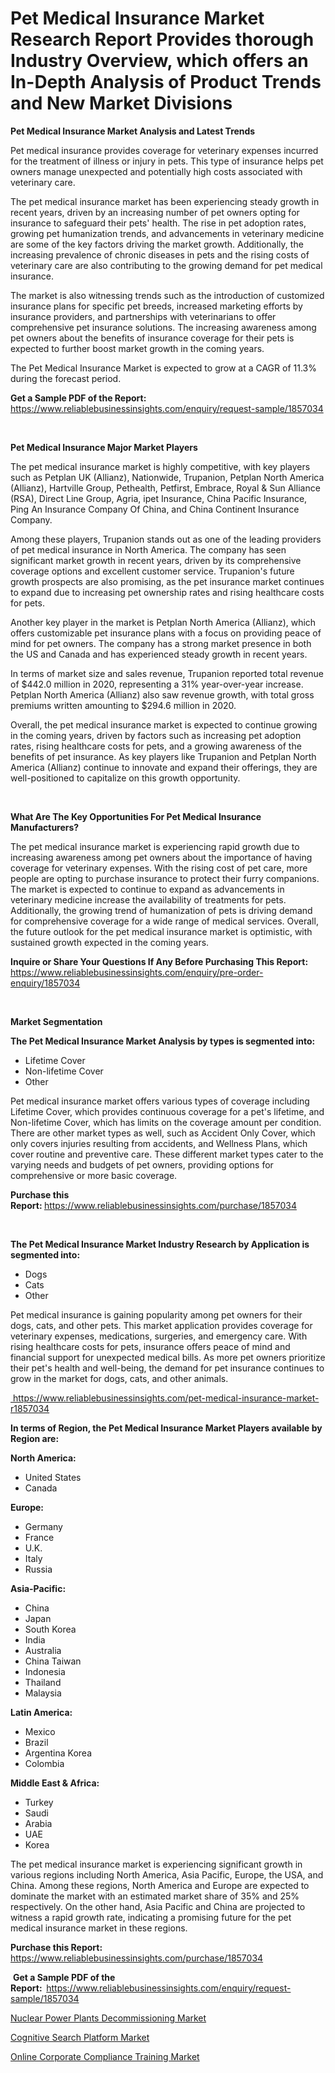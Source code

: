 <p><h1>Pet Medical Insurance Market Research Report Provides thorough Industry Overview, which offers an In-Depth Analysis of Product Trends and New Market Divisions</h1></p><p><strong>Pet Medical Insurance Market Analysis and Latest Trends</strong></p>
<p><p>Pet medical insurance provides coverage for veterinary expenses incurred for the treatment of illness or injury in pets. This type of insurance helps pet owners manage unexpected and potentially high costs associated with veterinary care.</p><p>The pet medical insurance market has been experiencing steady growth in recent years, driven by an increasing number of pet owners opting for insurance to safeguard their pets' health. The rise in pet adoption rates, growing pet humanization trends, and advancements in veterinary medicine are some of the key factors driving the market growth. Additionally, the increasing prevalence of chronic diseases in pets and the rising costs of veterinary care are also contributing to the growing demand for pet medical insurance.</p><p>The market is also witnessing trends such as the introduction of customized insurance plans for specific pet breeds, increased marketing efforts by insurance providers, and partnerships with veterinarians to offer comprehensive pet insurance solutions. The increasing awareness among pet owners about the benefits of insurance coverage for their pets is expected to further boost market growth in the coming years.</p><p>The Pet Medical Insurance Market is expected to grow at a CAGR of 11.3% during the forecast period.</p></p>
<p><strong>Get a Sample PDF of the Report:&nbsp;</strong> <a href="https://www.reliablebusinessinsights.com/enquiry/request-sample/1857034">https://www.reliablebusinessinsights.com/enquiry/request-sample/1857034</a></p>
<p>&nbsp;</p>
<p><strong>Pet Medical Insurance Major Market Players</strong></p>
<p><p>The pet medical insurance market is highly competitive, with key players such as Petplan UK (Allianz), Nationwide, Trupanion, Petplan North America (Allianz), Hartville Group, Pethealth, Petfirst, Embrace, Royal & Sun Alliance (RSA), Direct Line Group, Agria, ipet Insurance, China Pacific Insurance, Ping An Insurance Company Of China, and China Continent Insurance Company.</p><p>Among these players, Trupanion stands out as one of the leading providers of pet medical insurance in North America. The company has seen significant market growth in recent years, driven by its comprehensive coverage options and excellent customer service. Trupanion's future growth prospects are also promising, as the pet insurance market continues to expand due to increasing pet ownership rates and rising healthcare costs for pets.</p><p>Another key player in the market is Petplan North America (Allianz), which offers customizable pet insurance plans with a focus on providing peace of mind for pet owners. The company has a strong market presence in both the US and Canada and has experienced steady growth in recent years.</p><p>In terms of market size and sales revenue, Trupanion reported total revenue of $442.0 million in 2020, representing a 31% year-over-year increase. Petplan North America (Allianz) also saw revenue growth, with total gross premiums written amounting to $294.6 million in 2020.</p><p>Overall, the pet medical insurance market is expected to continue growing in the coming years, driven by factors such as increasing pet adoption rates, rising healthcare costs for pets, and a growing awareness of the benefits of pet insurance. As key players like Trupanion and Petplan North America (Allianz) continue to innovate and expand their offerings, they are well-positioned to capitalize on this growth opportunity.</p></p>
<p>&nbsp;</p>
<p><strong>What Are The Key Opportunities For Pet Medical Insurance Manufacturers?</strong></p>
<p><p>The pet medical insurance market is experiencing rapid growth due to increasing awareness among pet owners about the importance of having coverage for veterinary expenses. With the rising cost of pet care, more people are opting to purchase insurance to protect their furry companions. The market is expected to continue to expand as advancements in veterinary medicine increase the availability of treatments for pets. Additionally, the growing trend of humanization of pets is driving demand for comprehensive coverage for a wide range of medical services. Overall, the future outlook for the pet medical insurance market is optimistic, with sustained growth expected in the coming years.</p></p>
<p><strong>Inquire or Share Your Questions If Any Before Purchasing This Report:</strong> <a href="https://www.reliablebusinessinsights.com/enquiry/pre-order-enquiry/1857034">https://www.reliablebusinessinsights.com/enquiry/pre-order-enquiry/1857034</a></p>
<p>&nbsp;</p>
<p><strong>Market Segmentation</strong></p>
<p><strong>The Pet Medical Insurance Market Analysis by types is segmented into:</strong></p>
<p><ul><li>Lifetime Cover</li><li>Non-lifetime Cover</li><li>Other</li></ul></p>
<p><p>Pet medical insurance market offers various types of coverage including Lifetime Cover, which provides continuous coverage for a pet's lifetime, and Non-lifetime Cover, which has limits on the coverage amount per condition. There are other market types as well, such as Accident Only Cover, which only covers injuries resulting from accidents, and Wellness Plans, which cover routine and preventive care. These different market types cater to the varying needs and budgets of pet owners, providing options for comprehensive or more basic coverage.</p></p>
<p><strong>Purchase this Report:&nbsp;</strong><a href="https://www.reliablebusinessinsights.com/purchase/1857034">https://www.reliablebusinessinsights.com/purchase/1857034</a></p>
<p>&nbsp;</p>
<p><strong>The Pet Medical Insurance Market Industry Research by Application is segmented into:</strong></p>
<p><ul><li>Dogs</li><li>Cats</li><li>Other</li></ul></p>
<p><p>Pet medical insurance is gaining popularity among pet owners for their dogs, cats, and other pets. This market application provides coverage for veterinary expenses, medications, surgeries, and emergency care. With rising healthcare costs for pets, insurance offers peace of mind and financial support for unexpected medical bills. As more pet owners prioritize their pet's health and well-being, the demand for pet insurance continues to grow in the market for dogs, cats, and other animals.</p></p>
<p><a href="https://www.reliablebusinessinsights.com/pet-medical-insurance-market-r1857034">&nbsp;https://www.reliablebusinessinsights.com/pet-medical-insurance-market-r1857034</a></p>
<p><strong>In terms of Region, the Pet Medical Insurance Market Players available by Region are:</strong></p>
<p>
    <p> <strong> North America: </strong>
        <ul>
            <li>United States</li>
            <li>Canada</li>
        </ul>
        </p> 
    <p> <strong> Europe: </strong>
        <ul>
            <li>Germany</li>
            <li>France</li>
            <li>U.K.</li>
            <li>Italy</li>
            <li>Russia</li>
        </ul>
        </p> 
    <p> <strong> Asia-Pacific: </strong>
        <ul>
            <li>China</li>
            <li>Japan</li>
            <li>South Korea</li>
            <li>India</li>
            <li>Australia</li>
            <li>China Taiwan</li>
            <li>Indonesia</li>
            <li>Thailand</li>
            <li>Malaysia</li>
        </ul>
        </p> 
    <p> <strong> Latin America: </strong>
        <ul>
            <li>Mexico</li>
            <li>Brazil</li>
            <li>Argentina Korea</li>
            <li>Colombia</li>
        </ul>
        </p> 
    <p> <strong> Middle East & Africa: </strong>
        <ul>
            <li>Turkey</li>
            <li>Saudi</li>
            <li>Arabia</li>
            <li>UAE</li>
            <li>Korea</li>
        </ul>
    </p>
    </p>
<p><p>The pet medical insurance market is experiencing significant growth in various regions including North America, Asia Pacific, Europe, the USA, and China. Among these regions, North America and Europe are expected to dominate the market with an estimated market share of 35% and 25% respectively. On the other hand, Asia Pacific and China are projected to witness a rapid growth rate, indicating a promising future for the pet medical insurance market in these regions.</p></p>
<p><strong>Purchase this Report: </strong><a href="https://www.reliablebusinessinsights.com/purchase/1857034">https://www.reliablebusinessinsights.com/purchase/1857034</a></p>
<p>&nbsp;<strong>Get a Sample PDF of the Report:&nbsp;&nbsp;</strong><a href="https://www.reliablebusinessinsights.com/enquiry/request-sample/1857034">https://www.reliablebusinessinsights.com/enquiry/request-sample/1857034</a></p>
<p><strong></strong></p>
<p><p><a href="https://github.com/faisalayoob601/Market-Research-Report-List-1/blob/main/nuclear-power-plants-decommissioning-market.md">Nuclear Power Plants Decommissioning Market</a></p><p><a href="https://github.com/nafiafirdania/Market-Research-Report-List-1/blob/main/cognitive-search-platform-market.md">Cognitive Search Platform Market</a></p><p><a href="https://github.com/kulaberyasin52/Market-Research-Report-List-1/blob/main/online-corporate-compliance-training-market.md">Online Corporate Compliance Training Market</a></p></p>